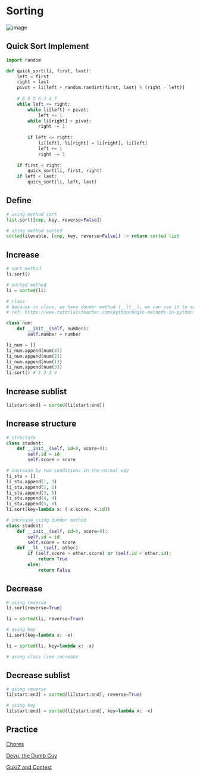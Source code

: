 # Sorting
![image](https://user-images.githubusercontent.com/43443323/124379543-ebfe5c80-dce1-11eb-9b18-7d62965fd028.png)

## Quick Sort Implement
```python
import random

def quick_sort(li, first, last):
    left = first
    right = last
    pivot = li[left + random.randint(first, last) % (right - left)]
    
    # 8 9 5 6 3 4 7
    while left <= right:
        while li[left] < pivot:
            left += 1
        while li[right] > pivot:
            right -= 1
        
        if left <= right:
            li[left], li[right] = li[right], li[left]
            left += 1
            right -= 1
    
    if first < right:
        quick_sort(li, first, right)
    if left < last:
        quick_sort(li, left, last)
```


## Define
```python
# using method sort
list.sort([cmp, key, reverse=False])

# using method sorted
sorted(iterable, [cmp, key, reverse=False]) -> return sorted list
```

## Increase
```python
# sort method
li.sort()

# sorted method
li = sorted(li)

# class
# because in class, we have dunder method (__lt__), we can use it to sort a list, 
# ref: https://www.tutorialsteacher.com/python/magic-methods-in-python

class num:
    def __init__(self, number):
        self.number = number

li_num = []
li_num.append(num(4))
li_num.append(num(2))
li_num.append(num(1))
li_num.append(num(3))
li.sort() # 1 2 3 4
```
## Increase sublist
```python
li[start:end] = sorted(li[start:end])
```
## Increase structure
```python
# structure
class student:
    def __init__(self, id=0, score=0):
        self.id = id
        self.score = score
```
```python
# increase by two conditions in the normal way
li_stu = []
li_stu.append(1, 3)
li_stu.append(2, 1)
li_stu.append(3, 5)
li_stu.append(4, 4)
li_stu.append(5, 8)
li.sort(key=lambda x: (-x.score, x.id))

# increase using dunder method
class student:
    def __init__(self, id=0, score=0):
        self.id = id
        self.score = score
    def __lt__(self, other)
        if (self.score > other.score) or (self.id < other.id):
            return True
        else:
            return False
```

## Decrease
```python
# using reverse
li.sort(reverse=True)

li = sorted(li, reverse=True)

# using key
li.sort(key=lambda x: -x)

li = sorted(li, key=lambda x: -x)

# using class like increase
```
## Decrease sublist
```python
# using reverse
li[start:end] = sorted(li[start:end], reverse=True)

# using key
li[start:end] = sorted(li[start:end], key=lambda x: -x)
```

## Practice

[Chores](https://github.com/nghoanglong/DataStructures-Algorithms-CheatSheet/blob/master/03%20SORTING/chores.py)

[Devu, the Dumb Guy](https://github.com/nghoanglong/DataStructures-Algorithms-CheatSheet/blob/master/03%20SORTING/devu_the_dumb_guy.py)

[GukiZ and Contest](https://github.com/nghoanglong/DataStructures-Algorithms-CheatSheet/blob/master/03%20SORTING/gukiZ_and_contest.py)
